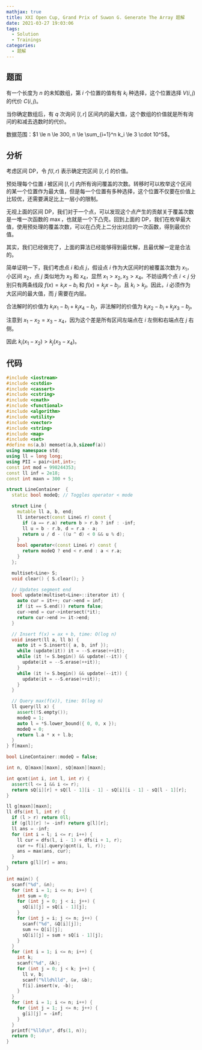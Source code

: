 ```yaml
---
mathjax: true
title: XXI Open Cup, Grand Prix of Suwon G. Generate The Array 题解
date: 2021-03-27 19:03:06
tags:
  - Solution
  - Trainings
categories:
  - 题解
---
```


## 题面

有一个长度为 $n$ 的未知数组，第 $i$ 个位置的值有有 $k_i$ 种选择，这个位置选择 $V(i,j)$ 的代价 $C(i,j)$。

当你确定数组后，有 $q$ 次询问 $[l, r]$ 区间内的最大值，这个数组的价值就是所有询问的和减去选数时的代价。

数据范围：$1 \le n \le 300, n \le \sum_{i=1}^n k_i \le 3 \cdot 10^5$。

## 分析

考虑区间 DP，令 $f(l, r)$ 表示确定完区间 $[l, r]$ 的价值。

预处理每个位置 $i$ 被区间 $[l, r]$ 内所有询问覆盖的次数。转移时可以枚举这个区间的某一个位置作为最大值，但是每一个位置有多种选择，这个位置不仅要在价值上比较优，还需要满足比上一层小的限制。

无视上面的区间 DP，我们对于一个点，可以发现这个点产生的贡献关于覆盖次数是一堆一次函数的 $\max$，也就是一个下凸壳。回到上面的 DP，我们在枚举最大值，使用预处理的覆盖次数，可以在凸壳上二分出对应的一次函数，得到最优价值。

其实，我们已经做完了，上面的算法已经能够得到最优解，且最优解一定是合法的。

简单证明一下，我们考虑点 $i$ 和点 $j$，假设点 $i$ 作为大区间时的被覆盖次数为 $x_1$，小区间 $x_2$，点 $j$ 类似地为 $x_3$ 和 $x_4$，显然 $x_1 > x_2, x_3 > x_4$。不妨设两个点 $i < j$ 分别只有两条线段 $f(x) = k_i x - b_i$ 和 $f(x) = k_j x - b_j$，且 $k_i > k_j$。因此，$i$ 必须作为大区间的最大值，而 $j$ 需要在内层。

合法解时的价值为 $k_i x_1 - b_i + k_j x_4 - b_j$，非法解时的价值为 $k_i x_2 - b_i + k_j x_3 - b_j$。

注意到 $x_1 - x_2 = x_3 - x_4$，因为这个差是所有区间左端点在 $i$ 左侧和右端点在 $j$ 右侧。

因此 $k_i (x_1 - x_2) > k_j (x_3 - x_4)$。

<!--more-->

## 代码

```c++
#include <iostream>
#include <cstdio>
#include <cassert>
#include <cstring>
#include <cmath>
#include <functional>
#include <algorithm>
#include <utility>
#include <vector>
#include <string>
#include <map>
#include <set>
#define ms(a,b) memset(a,b,sizeof(a))
using namespace std;
using ll = long long;
using PII = pair<int,int>;
const int mod = 998244353;
const ll inf = 2e18;
const int maxn = 300 + 5;

struct LineContainer  {
  static bool modeQ; // Toggles operator < mode

  struct Line {
    mutable ll a, b, end;
    ll intersect(const Line& r) const {
      if (a == r.a) return b > r.b ? inf : -inf;
      ll u = b - r.b, d = r.a - a;
      return u / d - ((u ^ d) < 0 && u % d);
    }
    bool operator<(const Line& r) const {
      return modeQ ? end < r.end : a < r.a;
    }
  };

  multiset<Line> S;
  void clear() { S.clear(); }

  // Updates segment end
  bool update(multiset<Line>::iterator it) {
    auto cur = it++; cur->end = inf;
    if (it == S.end()) return false;
    cur->end = cur->intersect(*it);
    return cur->end >= it->end;
  }

  // Insert f(x) = ax + b, time: O(log n)
  void insert(ll a, ll b) {
    auto it = S.insert({ a, b, inf });
    while (update(it)) it = --S.erase(++it);
    while (it != S.begin() && update(--it)) {
      update(it = --S.erase(++it));
    }
    while (it != S.begin() && update(--it)) {
      update(it = --S.erase(++it));
    }
  }

  // Query max(f(x)), time: O(log n)
  ll query(ll x) {
    assert(!S.empty());
    modeQ = 1;
    auto l = *S.lower_bound({ 0, 0, x });
    modeQ = 0;
    return l.a * x + l.b;
  }
} f[maxn];

bool LineContainer::modeQ = false;

int n, Q[maxn][maxn], sQ[maxn][maxn];

int qcnt(int i, int l, int r) {
  assert(l <= i && i <= r);
  return sQ[i][r] + sQ[l - 1][i - 1] - sQ[i][i - 1] - sQ[l - 1][r];
}

ll g[maxn][maxn];
ll dfs(int l, int r) {
  if (l > r) return 0ll;
  if (g[l][r] != -inf) return g[l][r];
  ll ans = -inf;
  for (int i = l; i <= r; i++) {
    ll cur = dfs(l, i - 1) + dfs(i + 1, r);
    cur += f[i].query(qcnt(i, l, r));
    ans = max(ans, cur);
  }
  return g[l][r] = ans;
}

int main() {
  scanf("%d", &n);
  for (int i = 1; i <= n; i++) {
    int sum = 0;
    for (int j = 0; j < i; j++) {
      sQ[i][j] = sQ[i - 1][j];
    }
    for (int j = i; j <= n; j++) {
      scanf("%d", &Q[i][j]);
      sum += Q[i][j];
      sQ[i][j] = sum + sQ[i - 1][j];
    }
  }
  for (int i = 1; i <= n; i++) {
    int k;
    scanf("%d", &k);
    for (int j = 0; j < k; j++) {
      ll v, b;
      scanf("%lld%lld", &v, &b);
      f[i].insert(v, -b);
    }
  }
  for (int i = 1; i <= n; i++) {
    for (int j = 1; j <= n; j++) {
      g[i][j] = -inf;
    }
  }
  printf("%lld\n", dfs(1, n));
  return 0;
}
```
